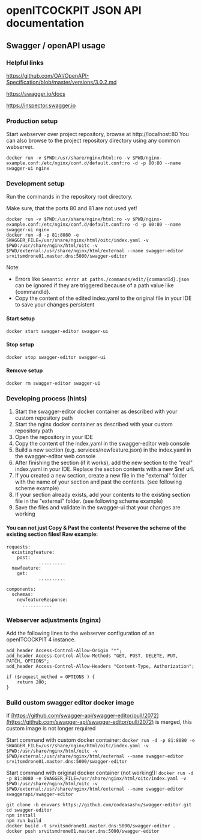 # openITCOCKPIT JSON API documentation

## Swagger / openAPI usage



### Helpful links

https://github.com/OAI/OpenAPI-Specification/blob/master/versions/3.0.2.md

https://swagger.io/docs

https://inspector.swagger.io


### Production setup

Start webserver over project repository, browse at http://localhost:80
You can also browse to the project repository directory using any common webserver.

`docker run -v $PWD:/usr/share/nginx/html:ro -v $PWD/nginx-example.conf:/etc/nginx/conf.d/default.conf:ro -d -p 80:80 --name swagger-ui nginx`


### Development setup

Run the commands in the repository root directory.

Make sure, that the ports 80 and 81 are not used yet!

```
docker run -v $PWD:/usr/share/nginx/html:ro -v $PWD/nginx-example.conf:/etc/nginx/conf.d/default.conf:ro -d -p 80:80 --name swagger-ui nginx
docker run -d -p 81:8080 -e SWAGGER_FILE=/usr/share/nginx/html/oitc/index.yaml -v $PWD:/usr/share/nginx/html/oitc -v $PWD/external:/usr/share/nginx/html/external --name swagger-editor srvitsmdrone01.master.dns:5000/swagger-editor
```

Note:
- Errors like `Semantic error at paths./commands/edit/{commandId}.json` can be ignored if they are triggered because of a path value like {commandId}.
- Copy the content of the edited index.yaml to the original file in your IDE to save your changes persistent


#### Start setup
```
docker start swagger-editor swagger-ui
```

#### Stop setup
```
docker stop swagger-editor swagger-ui
```

#### Remove setup
```
docker rm swagger-editor swagger-ui
```


### Developing process (hints)

1. Start the swagger-editor docker container as described with your custom repository path
2. Start the nginx docker container as described with your custom repository path
3. Open the repository in your IDE
4. Copy the content of the index.yaml in the swagger-editor web console
5. Build a new section (e.g. services/newfeature.json) in the index.yaml in the swagger-editor web console
6. After finishing the section (if it works), add the new section to the "real" index.yaml in your IDE. Replace the section contents with a new $ref url.
7. If you created a new section, create a new file in the "external" folder with the name of your section and past the contents. (see following scheme example)
8. If your section already exists, add your contents to the existing section file in the "external" folder. (see following scheme example)
9. Save the files and validate in the swagger-ui that your changes are working

#### You can not just Copy & Past the contents! Preserve the scheme of the existing section files! Raw example:
```
requests:
  existingfeature:
    post:
    		..........
  newfeature:
    get:
    		..........

components:
  schemas:
    newfeatureResponse:
      ...........
```



### Webserver adjustments (nginx)
Add the following lines to the webserver configuration of an openITCOCKPIT 4 instance.

```
add_header Access-Control-Allow-Origin "*";
add_header Access-Control-Allow-Methods "GET, POST, DELETE, PUT, PATCH, OPTIONS";
add_header Access-Control-Allow-Headers "Content-Type, Authorization";

if ($request_method = OPTIONS ) {
    return 200;
}
```

### Build custom swagger editor docker image

If [https://github.com/swagger-api/swagger-editor/pull/2072](https://github.com/swagger-api/swagger-editor/pull/2072) is merged, this custom image is not longer required

Start command with custom docker container:
`docker run -d -p 81:8080 -e SWAGGER_FILE=/usr/share/nginx/html/oitc/index.yaml -v $PWD:/usr/share/nginx/html/oitc -v $PWD/external:/usr/share/nginx/html/external --name swagger-editor srvitsmdrone01.master.dns:5000/swagger-editor`

Start command with original docker container (not working!):
`docker run -d -p 81:8080 -e SWAGGER_FILE=/usr/share/nginx/html/oitc/index.yaml -v $PWD:/usr/share/nginx/html/oitc -v $PWD/external:/usr/share/nginx/html/external --name swagger-editor swaggerapi/swagger-editor`


```
git clone -b envvars https://github.com/codeasashu/swagger-editor.git
cd swagger-editor
npm install
npm run build
docker build -t srvitsmdrone01.master.dns:5000/swagger-editor .
docker push srvitsmdrone01.master.dns:5000/swagger-editor
```
